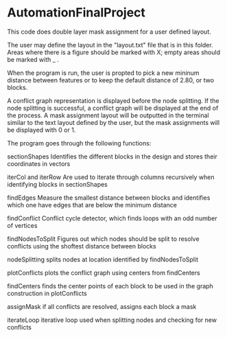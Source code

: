 # AutomationFinalProject
 
 This code does double layer mask assignment for a user defined layout.

 The user may define the layout in the "layout.txt" file that is in this folder.
 Areas where there is a figure should be marked with X; empty areas should be marked with _ .

 When the program is run, the user is propted to pick a new mininum distance between features or to keep the default distance of 2.80, or two blocks.

 A conflict graph representation is displayed before the node splitting. If the node splitting is successful, a conflict graph will be displayed at the end of the process. A mask assignment layout will be outputted in the terminal similar to the text layout defined by the user, but the mask assignments will be displayed with 0 or 1.

 The program goes through the following functions:

 sectionShapes
 Identifies the different blocks in the design and stores their coordinates in vectors

 iterCol and iterRow
 Are used to iterate through columns recursively when identifying blocks in sectionShapes

 findEdges
 Measure the smallest distance between blocks and identifies which one have edges that are below the minimum distance

 findConflict
 Conflict cycle detector, which finds loops with an odd number of vertices

 findNodesToSplit
 Figures out which nodes should be split to resolve conflicts using the shoftest distance between blocks

 nodeSplitting
 splits nodes at location identified by findNodesToSplit

 plotConflicts
 plots the conflict graph using centers from findCenters

 findCenters
 finds the center points of each block to be used in the graph construction in plotConflicts

 assignMask
 if all conflicts are resolved, assigns each block a mask

 iterateLoop
 iterative loop used when splitting nodes and checking for new conflicts

